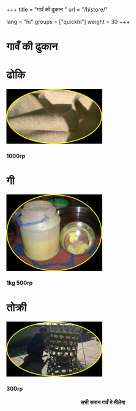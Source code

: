 +++
title = "गावँ की ढुकान "
url = "/histore/"

lang = "hi"
groups = ["quickhi"]
weight = 30 
+++
<h1>गावँ की ढुकान</h1>

<div data-role="collapsibleset" data-inset="false">
<div data-role="collapsible">
<h1>ढोकि</h1>
<img src="/img/ducandoki.png" style="width:250px;">
<h4>1000rp</h4>
</div>
<div data-role="collapsible">
<h1>गी</h1>
<img src="/img/ducangi.png" style="width:250px;">
<h4>1kg 500rp</h4>
</div>
<div data-role="collapsible">
<h1>तोक्री</h1>
<img src="/img/ducantok.png" style="width:250px;">
<h4>300rp</h4>
</div>
</div>
</div>
<div role="main" class="ui-content" style="text-align:center;">
<h4>सभी समान गावँ मे मीलेगा</h4>
